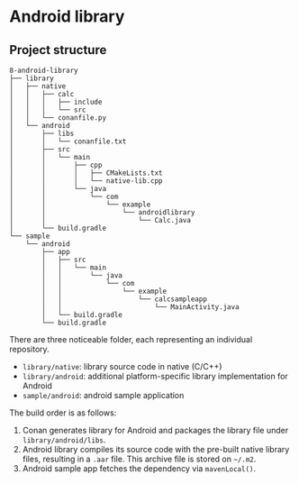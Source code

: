 # Android library

## Project structure
```
8-android-library
├── library
│   ├── native
│   │   ├── calc
│   │   │   ├── include
│   │   │   └── src
│   │   └── conanfile.py
│   └── android
│       ├── libs
│       │   └── conanfile.txt
│       ├── src
│       │   └── main
│       │       ├── cpp
│       │       │   ├── CMakeLists.txt
│       │       │   └── native-lib.cpp
│       │       └── java
│       │           └── com
│       │               └── example
│       │                   └── androidlibrary
│       │                       └── Calc.java
│       └── build.gradle
└── sample
    └── android
        ├── app
        │   ├── src
        │   │   └── main
        │   │       └── java
        │   │           └── com
        │   │               └── example
        │   │                   └── calcsampleapp
        │   │                       └── MainActivity.java
        │   └── build.gradle
        └── build.gradle
```

There are three noticeable folder, each representing an individual repository.
* `library/native`: library source code in native (C/C++)
* `library/android`: additional platform-specific library implementation for Android
* `sample/android`: android sample application

The build order is as follows:
1. Conan generates library for Android and packages the library file under `library/android/libs`.
2. Android library compiles its source code with the pre-built native library files, resulting in a `.aar` file. This archive file is stored on `~/.m2`.
3. Android sample app fetches the dependency via `mavenLocal()`.